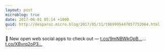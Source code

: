 ```yaml
---
layout: post
microblog: true
date: 2017-06-01 05:14 +1000
guid: http://desparoz.micro.blog/2017/05/31/t869995447057752064.html
---
```

🔗 New open web social apps to check out — [t.co/9mNBWkOpB...](https://t.co/9mNBWkOpBJ)… [t.co/XBvrq2oP3...](https://t.co/XBvrq2oP3a)
